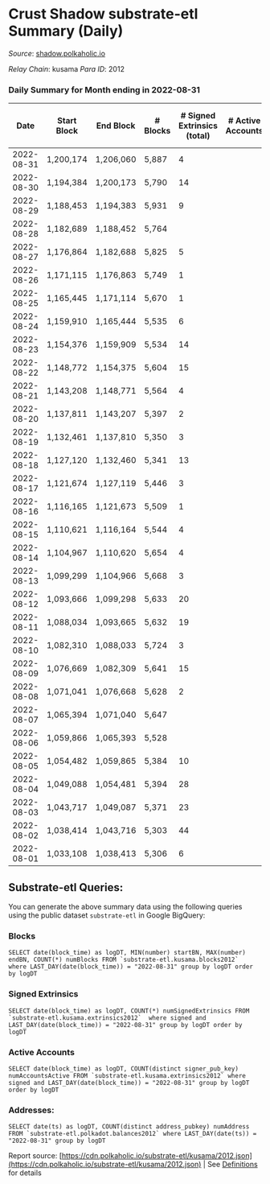 # Crust Shadow substrate-etl Summary (Daily)

_Source_: [shadow.polkaholic.io](https://shadow.polkaholic.io)

*Relay Chain*: kusama
*Para ID*: 2012



### Daily Summary for Month ending in 2022-08-31


| Date | Start Block | End Block | # Blocks | # Signed Extrinsics (total) | # Active Accounts | # Passive | # New | # Addresses with Balances | # Events | # Transfers | # XCM Transfers In | # XCM Transfers Out |
| ---- | ----------- | --------- | -------- | --------------------------- | ----------------- | --------- | ----- | ------------------------- | -------- | ----------- | ------------------ | ------------------- |
| 2022-08-31 | 1,200,174 | 1,206,060 | 5,887  | 4 |  |  |  | 1,478 | 11,801 | 1 ($432.50) |   | 2 ($439.81) |
| 2022-08-30 | 1,194,384 | 1,200,173 | 5,790  | 14 |  |  |  | 1,478 | 11,685 | 9 ($7,121.57) | 4 ($1,681.83) | 3 ($600.27) |
| 2022-08-29 | 1,188,453 | 1,194,383 | 5,931  | 9 |  |  |  | 1,475 | 11,934 | 9 ($6,256.49) | 4 ($1,618.05) | 1 ($2.12) |
| 2022-08-28 | 1,182,689 | 1,188,452 | 5,764  |  |  |  |  | 1,475 | 11,530 |   |   |   |
| 2022-08-27 | 1,176,864 | 1,182,688 | 5,825  | 5 |  |  |  | 1,475 | 11,691 | 5 ($1,839.84) | 2 ($202.11) | 1 ($47.62) |
| 2022-08-26 | 1,171,115 | 1,176,863 | 5,749  | 1 |  |  |  | 1,475 | 11,522 |   | 3 ($58.56) | 1 ($380.04) |
| 2022-08-25 | 1,165,445 | 1,171,114 | 5,670  | 1 |  |  |  | 1,472 | 11,356 | 1 ($6,133.58) | 2 ($25.14) |   |
| 2022-08-24 | 1,159,910 | 1,165,444 | 5,535  | 6 |  |  |  | 1,471 | 11,112 | 6 ($867.87) |   | 4 ($842.86) |
| 2022-08-23 | 1,154,376 | 1,159,909 | 5,534  | 14 |  |  |  | 1,471 | 11,181 | 8 ($86.86) | 2 ($0.78) | 3 ($42.25) |
| 2022-08-22 | 1,148,772 | 1,154,375 | 5,604  | 15 |  |  |  | 1,470 | 11,292 | 7 ($957.98) | 1 ($473.43) |   |
| 2022-08-21 | 1,143,208 | 1,148,771 | 5,564  | 4 |  |  |  | 1,468 | 11,156 | 4 ($782.75) |   |   |
| 2022-08-20 | 1,137,811 | 1,143,207 | 5,397  | 2 |  |  |  | 1,468 | 10,813 | 2 ($470.18) |   | 1 ($310.41) |
| 2022-08-19 | 1,132,461 | 1,137,810 | 5,350  | 3 |  |  |  | 1,467 | 10,733 | 3 ($428.02) | 4 ($83.84) |   |
| 2022-08-18 | 1,127,120 | 1,132,460 | 5,341  | 13 |  |  |  | 1,468 | 10,781 |   | 3 ($353.72) |   |
| 2022-08-17 | 1,121,674 | 1,127,119 | 5,446  | 3 |  |  |  | 1,467 | 10,922 | 3 ($168.10) | 2 ($909.32) | 1 ($0.02) |
| 2022-08-16 | 1,116,165 | 1,121,673 | 5,509  | 1 |  |  |  | 1,465 | 11,026 | 1 ($87.70) |   | 1 ($88.96) |
| 2022-08-15 | 1,110,621 | 1,116,164 | 5,544  | 4 |  |  |  | 1,465 | 11,119 | 4 ($2,729.03) | 1 ($6.31) | 2 ($11.09) |
| 2022-08-14 | 1,104,967 | 1,110,620 | 5,654  | 4 |  |  |  | 1,464 | 11,350 | 4 ($1,095.42) | 3 ($597.69) | 2 ($325.23) |
| 2022-08-13 | 1,099,299 | 1,104,966 | 5,668  | 3 |  |  |  | 1,464 | 11,358 | 3 ($214.76) |   | 1 ($4.67) |
| 2022-08-12 | 1,093,666 | 1,099,298 | 5,633  | 20 |  |  |  | 1,462 | 11,415 | 3 ($452.50) | 1 ($224.85) | 1 ($2.81) |
| 2022-08-11 | 1,088,034 | 1,093,665 | 5,632  | 19 |  |  |  | 1,461 | 11,397 | 6 ($12.68) | 8 ($14.79) | 4 ($8.40) |
| 2022-08-10 | 1,082,310 | 1,088,033 | 5,724  | 3 |  |  |  | 1,458 | 14,063 | 1,292 ($27,783.95) | 2 ($3.17) |   |
| 2022-08-09 | 1,076,669 | 1,082,309 | 5,641  | 15 |  |  |  | 1,454 | 11,376 | 10 ($56,448.83) | 1 ($0.08) | 5 ($952.41) |
| 2022-08-08 | 1,071,041 | 1,076,668 | 5,628  | 2 |  |  |  | 1,454 | 11,277 | 2 ($949.26) | 2 ($530.95) |   |
| 2022-08-07 | 1,065,394 | 1,071,040 | 5,647  |  |  |  |  | 1,454 | 11,296 |   |   |   |
| 2022-08-06 | 1,059,866 | 1,065,393 | 5,528  |  |  |  |  | 1,454 | 11,057 |   |   |   |
| 2022-08-05 | 1,054,482 | 1,059,865 | 5,384  | 10 |  |  |  | 1,454 | 10,852 | 4 ($1.67) | 2 ($28.14) | 2 ($0.08) |
| 2022-08-04 | 1,049,088 | 1,054,481 | 5,394  | 28 |  |  |  | 1,454 | 10,985 | 25 ($427.08) | 4 ($0.27) | 19 ($22.39) |
| 2022-08-03 | 1,043,717 | 1,049,087 | 5,371  | 23 |  |  |  | 1,453 | 10,871 | 10 ($119,503.75) | 1 ($0.02) |   |
| 2022-08-02 | 1,038,414 | 1,043,716 | 5,303  | 44 |  |  |  | 1,453 | 10,862 | 17 ($148,370.54) | 5 ($520.47) | 2 ($0.06) |
| 2022-08-01 | 1,033,108 | 1,038,413 | 5,306  | 6 |  |  |  | 1,451 | 10,660 | 6 ($775.82) | 2 ($371.39) |   |

## Substrate-etl Queries:
You can generate the above summary data using the following queries using the public dataset `substrate-etl` in Google BigQuery:


### Blocks
```
SELECT date(block_time) as logDT, MIN(number) startBN, MAX(number) endBN, COUNT(*) numBlocks FROM `substrate-etl.kusama.blocks2012`  where LAST_DAY(date(block_time)) = "2022-08-31" group by logDT order by logDT
```


### Signed Extrinsics
```
SELECT date(block_time) as logDT, COUNT(*) numSignedExtrinsics FROM `substrate-etl.kusama.extrinsics2012`  where signed and LAST_DAY(date(block_time)) = "2022-08-31" group by logDT order by logDT
```


### Active Accounts
```
SELECT date(block_time) as logDT, COUNT(distinct signer_pub_key) numAccountsActive FROM `substrate-etl.kusama.extrinsics2012` where signed and LAST_DAY(date(block_time)) = "2022-08-31" group by logDT order by logDT
```


### Addresses:
```
SELECT date(ts) as logDT, COUNT(distinct address_pubkey) numAddress FROM `substrate-etl.polkadot.balances2012` where LAST_DAY(date(ts)) = "2022-08-31" group by logDT
```



Report source: [https://cdn.polkaholic.io/substrate-etl/kusama/2012.json](https://cdn.polkaholic.io/substrate-etl/kusama/2012.json) | See [Definitions](/DEFINITIONS.md) for details
